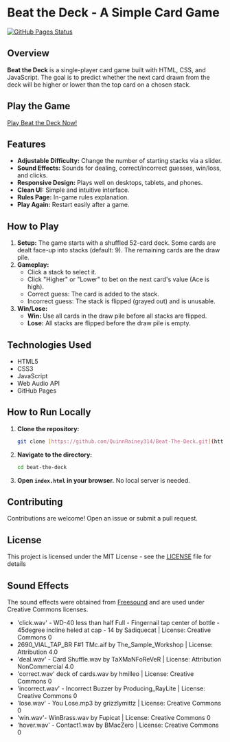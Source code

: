 # Beat the Deck - A Simple Card Game

[![GitHub Pages Status](https://github.com/QuinnRainey314/Beat-The-Deck/deployments/github-pages)](https://github.com/QuinnRainey314/Beat-The-Deck)

## Overview

**Beat the Deck** is a single-player card game built with HTML, CSS, and JavaScript.  The goal is to predict whether the next card drawn from the deck will be higher or lower than the top card on a chosen stack.

## Play the Game

[Play Beat the Deck Now!](https://quinnrainey314.github.io/Beat-The-Deck/)  

## Features

*   **Adjustable Difficulty:** Change the number of starting stacks via a slider.
*   **Sound Effects:**  Sounds for dealing, correct/incorrect guesses, win/loss, and clicks.
*   **Responsive Design:**  Plays well on desktops, tablets, and phones.
*   **Clean UI:** Simple and intuitive interface.
*   **Rules Page:** In-game rules explanation.
*   **Play Again:** Restart easily after a game.

## How to Play

1.  **Setup:**  The game starts with a shuffled 52-card deck.  Some cards are dealt face-up into stacks (default: 9). The remaining cards are the draw pile.
2.  **Gameplay:**
    *   Click a stack to select it.
    *   Click "Higher" or "Lower" to bet on the next card's value (Ace is high).
    *   Correct guess: The card is added to the stack.
    *   Incorrect guess: The stack is flipped (grayed out) and is unusable.
3.  **Win/Lose:**
    *   **Win:** Use all cards in the draw pile before all stacks are flipped.
    *   **Lose:** All stacks are flipped before the draw pile is empty.

## Technologies Used

*   HTML5
*   CSS3
*   JavaScript
*   Web Audio API
*   GitHub Pages

## How to Run Locally

1.  **Clone the repository:**

    ```bash
    git clone [https://github.com/QuinnRainey314/Beat-The-Deck.git](https://www.google.com/search?q=https://github.com/QuinnRainey314/Beat-The-Deck.git)
    ```
2.  **Navigate to the directory:**

    ```bash
    cd beat-the-deck
    ```
3.  **Open `index.html` in your browser.** No local server is needed.

## Contributing

Contributions are welcome! Open an issue or submit a pull request.

## License

This project is licensed under the MIT License - see the [LICENSE](LICENSE) file for details

## Sound Effects

The sound effects were obtained from [Freesound](https://freesound.org/) and are used under Creative Commons licenses.

*  'click.wav' - WD-40 less than half Full - Fingernail tap center of bottle - 45degree incline heled at cap - 14 by Sadiquecat | License: Creative Commons 0
*  2690_VIAL_TAP_BR F#1 TMc.aif by The_Sample_Workshop | License: Attribution 4.0 
* 'deal.wav' - Card Shuffle.wav by TaXMaNFoReVeR | License: Attribution NonCommercial 4.0 
* 'correct.wav' deck of cards.wav by hmilleo | License: Creative Commons 0 
* 'incorrect.wav' - Incorrect Buzzer by Producing_RayLite | License: Creative Commons 0 
* 'lose.wav' - You Lose.mp3 by grizzlymittz | License: Creative Commons 0
* 'win.wav'- WinBrass.wav by Fupicat | License: Creative Commons 0
* 'hover.wav' - Contact1.wav by BMacZero | License: Creative Commons 0
